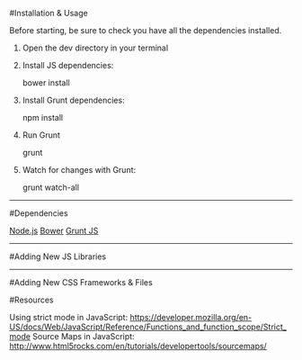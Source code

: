 #Installation & Usage

Before starting, be sure to check you have all the dependencies installed.

1. Open the dev directory in your terminal
2. Install JS dependencies:

	bower install


3. Install Grunt dependencies:

	npm install


4. Run Grunt

	grunt


5. Watch for changes with Grunt:

	grunt watch-all

*****

#Dependencies

[Node.js](http://nodejs.org/)
[Bower](http://bower.io/)
[Grunt JS](http://gruntjs.com/)

*****

#Adding New JS Libraries

*****

#Adding New CSS Frameworks & Files

#Resources

Using strict mode in JavaScript: https://developer.mozilla.org/en-US/docs/Web/JavaScript/Reference/Functions_and_function_scope/Strict_mode
Source Maps in JavaScript: http://www.html5rocks.com/en/tutorials/developertools/sourcemaps/